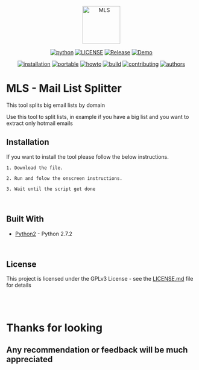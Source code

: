 <p align="center">
  <img alt="MLS" src="https://avatars2.githubusercontent.com/u/45691910?s=120&v=4" height="100" />
  <p align="center">
    <a href="https://www.python.org/"><img alt="python" src="https://img.shields.io/badge/python-2.7%2B-blue.svg"></a>
    <a href="LICENSE"><img alt="LICENSE" src="https://img.shields.io/badge/license-GPLv3-brightgreen.svg?style=flat-square"></a>
    <a href="CHANGELOG.md"><img alt="Release" src="https://img.shields.io/badge/version-1.1-red.svg"></a>
    <a href="https://github.com/mherrmann/fbs"><img alt="Demo" src="https://img.shields.io/badge/freeze-FBS-brown.svg"></a>
  </p>
</p>
<p align="center">
  <a href="#installation"><img alt="installation" src="https://img.shields.io/static/v1.svg?label=&message=Installation&color=blue"></a> 
  <a href="#portable"><img alt="portable" src="https://img.shields.io/static/v1.svg?label=&message=Portable&color=blue"></a> 
  <a href="#howto"><img alt="howto" src="https://img.shields.io/static/v1.svg?label=&message=How%20To&color=blue"></a> 
  <a href="#build"><img alt="build" src="https://img.shields.io/static/v1.svg?label=&message=Build%20With&color=blue"></a> 
  <a href="#contributing"><img alt="contributing" src="https://img.shields.io/static/v1.svg?label=&message=Contributing&color=blue"></a> 
  <a href="#authors"><img alt="authors" src="https://img.shields.io/static/v1.svg?label=&message=Authors&color=blue"></a> 
</p>


# MLS - Mail List Splitter
This tool splits big email lists by domain

Use this tool to split lists, in example if you have a big list and you want to extract only hotmail emails


## Installation
If you want to install the tool please follow the below instructions.

```
1. Download the file.
```
```
2. Run and folow the onscreen instructions.
```
```
3. Wait until the script get done
```

<br/>
<a name="portable"></a>

## Built With

* [Python2](https://www.python.org/downloads/release/python-272/) - Python 2.7.2

<br/>
<a name="contributing"></a>


## License

This project is licensed under the GPLv3 License - see the [LICENSE.md](LICENSE.md) file for details

<br/>
<br/>

# Thanks for looking
## Any recommendation or feedback will be much appreciated
